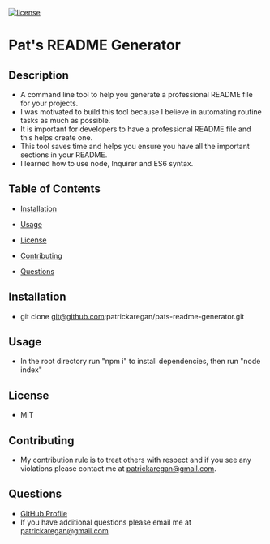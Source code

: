 
[![license](https://img.shields.io/badge/license-MIT-brightgreen)]()

# Pat's README Generator

## Description

  - A command line tool to help you generate a professional README file for your projects.
  - I was motivated to build this tool because I believe in automating routine tasks as much as possible.
  - It is important for developers to have a professional README file and this helps create one.
  - This tool saves time and helps you ensure you have all the important sections in your README.
  - I learned how to use node, Inquirer and ES6 syntax.

## Table of Contents

  - [Installation](#installation)
  - [Usage](#usage)
  - [License](#license)
  - [Contributing](#contributing)
  
  - [Questions](#questions)

## Installation

  - git clone git@github.com:patrickaregan/pats-readme-generator.git

## Usage

  - In the root directory run "npm i" to install dependencies, then run "node index"

## License

  - MIT


## Contributing

  - My contribution rule is to treat others with respect and if you see any violations please contact me at patrickaregan@gmail.com.  
  



## Questions

- [GitHub Profile](https://github.com/patrickaregan)
- If you have additional questions please email me at patrickaregan@gmail.com

